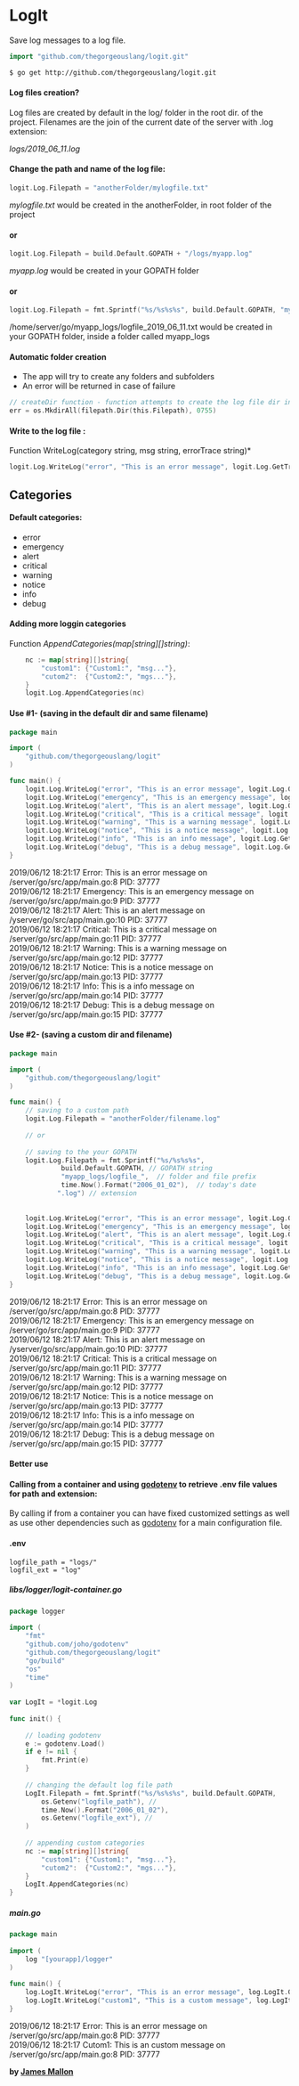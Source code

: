 # LogIt

Save log messages to a log file.

```Go
import "github.com/thegorgeouslang/logit.git"
```
```sh
$ go get http://github.com/thegorgeouslang/logit.git
```

#### Log files creation?

 Log files are created by default in the log/ folder in the root dir. of the project. Filenames are the join of the current date of the server with .log extension:

*logs/2019_06_11.log* 

#### Change the path and name of the log file:
```Go
logit.Log.Filepath = "anotherFolder/mylogfile.txt"
```
*mylogfile.txt* would be created in the anotherFolder, in root folder of the project
#### or 
````Go
logit.Log.Filepath = build.Default.GOPATH + "/logs/myapp.log"
````
*myapp.log* would be created in your GOPATH folder
#### or
```Go
logit.Log.Filepath = fmt.Sprintf("%s/%s%s%s", build.Default.GOPATH, "myapp_logs/logfile_", time.Now().Format("2006_01_02"), ".txt")
```
/home/server/go/myapp_logs/logfile_2019_06_11.txt would be created in your GOPATH folder, inside a folder called myapp_logs

#### Automatic folder creation
- The app will try to create any folders and subfolders    
- An error will be returned in case of failure

```go
// createDir function - function attempts to create the log file dir in case it doesn't exists
err = os.MkdirAll(filepath.Dir(this.Filepath), 0755)
```


#### Write to the log file :
Function WriteLog(category string, msg string, errorTrace string)*  
```Go
logit.Log.WriteLog("error", "This is an error message", logit.Log.GetTraceMsg())    
```

## Categories

#### Default categories:
- error
- emergency
- alert
- critical
- warning
- notice
- info
- debug

#### Adding more loggin categories
Function *AppendCategories(map[string][]string)*:
```Go
    nc := map[string][]string{                                                                                      
        "custom1": {"Custom1:", "msg..."},                                                                          
        "cutom2":  {"Custom2:", "mgs..."},                                                                          
    }                                                                                                               
    logit.Log.AppendCategories(nc)         
```

#### Use #1- (saving in the default dir and same filename)
```Go
package main

import (
    "github.com/thegorgeouslang/logit"
)

func main() {
    logit.Log.WriteLog("error", "This is an error message", logit.Log.GetTraceMsg())
    logit.Log.WriteLog("emergency", "This is an emergency message", logit.Log.GetTraceMsg())
    logit.Log.WriteLog("alert", "This is an alert message", logit.Log.GetTraceMsg())
    logit.Log.WriteLog("critical", "This is a critical message", logit.Log.GetTraceMsg())
    logit.Log.WriteLog("warning", "This is a warning message", logit.Log.GetTraceMsg())
    logit.Log.WriteLog("notice", "This is a notice message", logit.Log.GetTraceMsg())
    logit.Log.WriteLog("info", "This is an info message", logit.Log.GetTraceMsg())
    logit.Log.WriteLog("debug", "This is a debug message", logit.Log.GetTraceMsg())
}
```

2019/06/12 18:21:17 Error: This is an error message on /server/go/src/app/main.go:8 PID: 37777   
2019/06/12 18:21:17 Emergency: This is an emergency message on /server/go/src/app/main.go:9 PID: 37777   
2019/06/12 18:21:17 Alert: This is an alert message on /yserver/go/src/app/main.go:10 PID: 37777   
2019/06/12 18:21:17 Critical: This is a critical message on /server/go/src/app/main.go:11 PID: 37777    
2019/06/12 18:21:17 Warning: This is a warning message on /server/go/src/app/main.go:12 PID: 37777   
2019/06/12 18:21:17 Notice: This is a notice message on /server/go/src/app/main.go:13 PID: 37777    
2019/06/12 18:21:17 Info: This is a info message on /server/go/src/app/main.go:14 PID: 37777    
2019/06/12 18:21:17 Debug: This is a debug message on /server/go/src/app/main.go:15 PID: 37777

#### Use #2- (saving a custom dir and filename)
```Go
package main

import (
    "github.com/thegorgeouslang/logit"
)

func main() {
    // saving to a custom path
    logit.Log.Filepath = "anotherFolder/filename.log"
    
    // or
    
    // saving to the your GOPATH
    logit.Log.Filepath = fmt.Sprintf("%s/%s%s%s", 
             build.Default.GOPATH, // GOPATH string
             "myapp_logs/logfile_",  // folder and file prefix
             time.Now().Format("2006_01_02"),  // today's date
            ".log") // extension
    
    
    logit.Log.WriteLog("error", "This is an error message", logit.Log.GetTraceMsg())
    logit.Log.WriteLog("emergency", "This is an emergency message", logit.Log.GetTraceMsg())
    logit.Log.WriteLog("alert", "This is an alert message", logit.Log.GetTraceMsg())
    logit.Log.WriteLog("critical", "This is a critical message", logit.Log.GetTraceMsg())
    logit.Log.WriteLog("warning", "This is a warning message", logit.Log.GetTraceMsg())
    logit.Log.WriteLog("notice", "This is a notice message", logit.Log.GetTraceMsg())
    logit.Log.WriteLog("info", "This is an info message", logit.Log.GetTraceMsg())
    logit.Log.WriteLog("debug", "This is a debug message", logit.Log.GetTraceMsg())
}
```

2019/06/12 18:21:17 Error: This is an error message on /server/go/src/app/main.go:8 PID: 37777   
2019/06/12 18:21:17 Emergency: This is an emergency message on /server/go/src/app/main.go:9 PID: 37777   
2019/06/12 18:21:17 Alert: This is an alert message on /yserver/go/src/app/main.go:10 PID: 37777   
2019/06/12 18:21:17 Critical: This is a critical message on /server/go/src/app/main.go:11 PID: 37777    
2019/06/12 18:21:17 Warning: This is a warning message on /server/go/src/app/main.go:12 PID: 37777   
2019/06/12 18:21:17 Notice: This is a notice message on /server/go/src/app/main.go:13 PID: 37777    
2019/06/12 18:21:17 Info: This is a info message on /server/go/src/app/main.go:14 PID: 37777    
2019/06/12 18:21:17 Debug: This is a debug message on /server/go/src/app/main.go:15 PID: 37777


#### Better use
#### Calling from a container and using [godotenv] to retrieve .env file values for path and extension:
By calling if from a container you can have fixed customized settings as well as use other dependencies such as [godotenv] for a main configuration file. 
#### .env
```
logfile_path = "logs/"
logfil_ext = "log"
```

##### libs/logger/logit-container.go
```Go
package logger                                                                           
                                                                                                                    
import (                                                                                                            
    "fmt"                                                                                                           
    "github.com/joho/godotenv"                                                                                      
    "github.com/thegorgeouslang/logit"                                                                              
    "go/build"                                                                                                      
    "os"                                                                                                            
    "time"                                                                                                          
)                                                                                                                   
                                                                                                                    
var LogIt = *logit.Log                                                                                           
                                                                                                                    
func init() {                                                                                                       
                                                                                                                    
    // loading godotenv                                                                                             
    e := godotenv.Load()                                                                                            
    if e != nil {                                                                                  
        fmt.Print(e)                                                                                                
    }                                                                                                               
                                                                                                                    
    // changing the default log file path                                                                           
    LogIt.Filepath = fmt.Sprintf("%s/%s%s%s", build.Default.GOPATH,                  
        os.Getenv("logfile_path"), //                                                                           
        time.Now().Format("2006_01_02"),                                                                            
        os.Getenv("logfile_ext"), //                                                                            
    )                                                                                                           
                                                                                                                    
    // appending custom categories                                                                                  
    nc := map[string][]string{                                                                                      
        "custom1": {"Custom1:", "msg..."},                                                                          
        "cutom2":  {"Custom2:", "mgs..."},                                                                      
    }                                                                                                               
    LogIt.AppendCategories(nc)                                                                                  
}                                                                                                             
```
##### main.go
```Go
package main                                                                                                        
                                                                                                                    
import (                                                                                                            
    log "[yourapp]/logger"                                                                                         
)                                                                                                                   
                                                                                                                    
func main() {                      
    log.LogIt.WriteLog("error", "This is an error message", log.LogIt.GetTraceMsg()) 
    log.LogIt.WriteLog("custom1", "This is a custom message", log.LogIt.GetTraceMsg()) 
}
```
2019/06/12 18:21:17 Error: This is an error message on /server/go/src/app/main.go:8 PID: 37777   
2019/06/12 18:21:17 Cutom1: This is an custom message on /server/go/src/app/main.go:8 PID: 37777    

**by [James Mallon]**

[James Mallon]: <https://www.linkedin.com/in/thiago-mallon/>
[godotenv]: <https://github.com/joho/godotenv>
